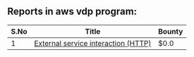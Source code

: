 ## Reports in aws vdp program:
| S.No | Title | Bounty |
| ---- | ----- | ------ |
| 1 | [External service interaction (HTTP)](https://hackerone.com/reports/2731133) | $0.0 |
